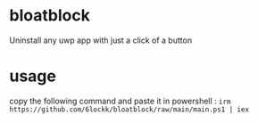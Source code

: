# bloatblock
Uninstall any uwp app with just a click of a button
# usage
copy the following command and paste it in powershell :
`irm https://github.com/6lockk/bloatblock/raw/main/main.ps1 | iex`
